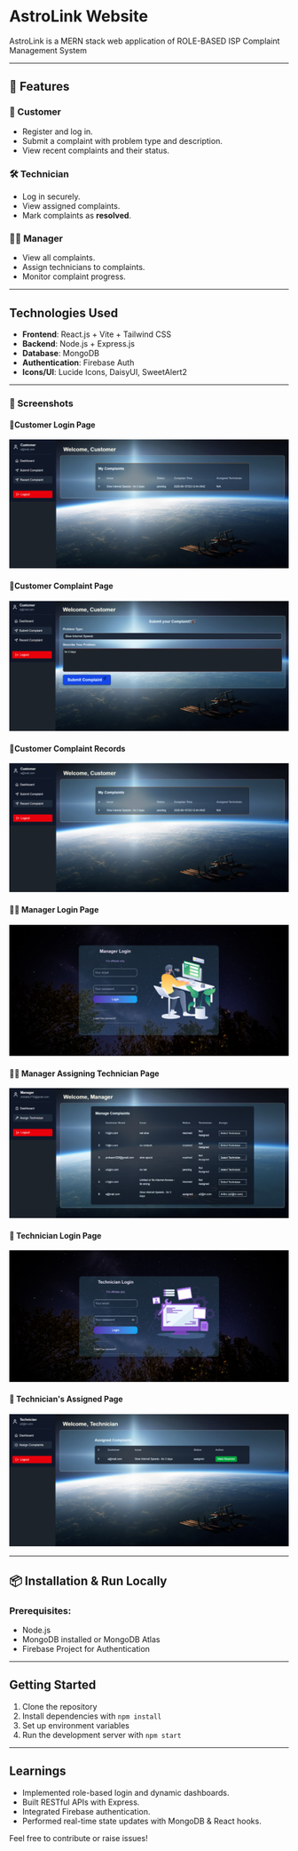 # AstroLink Website

AstroLink is a MERN stack web application of ROLE-BASED ISP Complaint Management System

---

## 🚀 Features

### 👤 Customer
- Register and log in.
- Submit a complaint with problem type and description.
- View recent complaints and their status.

### 🛠️ Technician
- Log in securely.
- View assigned complaints.
- Mark complaints as **resolved**.

### 🧑‍💼 Manager
- View all complaints.
- Assign technicians to complaints.
- Monitor complaint progress.

---

## Technologies Used

- **Frontend**: React.js + Vite + Tailwind CSS
- **Backend**: Node.js + Express.js
- **Database**: MongoDB
- **Authentication**: Firebase Auth
- **Icons/UI**: Lucide Icons, DaisyUI, SweetAlert2

---

### 📸 Screenshots

#### 🔐Customer Login Page  
![Login Page](./screenshot/customercomplainRecord.png)
#### 🔐Customer Complaint Page  
![Login Page](./screenshot/customerComplain.png)
#### 🔐Customer Complaint Records  
![Login Page](./screenshot/customercomplainRecord.png)

#### 👨‍💼 Manager Login Page  
![Manager Dashboard](./screenshot/manager.png)
#### 👨‍💼 Manager Assigning Technician Page  
![Manager Dashboard](./screenshot/managerAssigningTech.png)

#### 👷 Technician Login Page  
![Technician Dashboard](./screenshot/techlogin.png)
#### 👷 Technician's Assigned Page  
![Technician Dashboard](./screenshot/technicianAssignedComplaints.png)

---

## 📦 Installation & Run Locally

### Prerequisites:
- Node.js
- MongoDB installed or MongoDB Atlas
- Firebase Project for Authentication

---

## Getting Started

1. Clone the repository
2. Install dependencies with `npm install`
3. Set up environment variables
4. Run the development server with `npm start`

---

## Learnings

- Implemented role-based login and dynamic dashboards.
- Built RESTful APIs with Express.
- Integrated Firebase authentication.
- Performed real-time state updates with MongoDB & React hooks.


Feel free to contribute or raise issues!